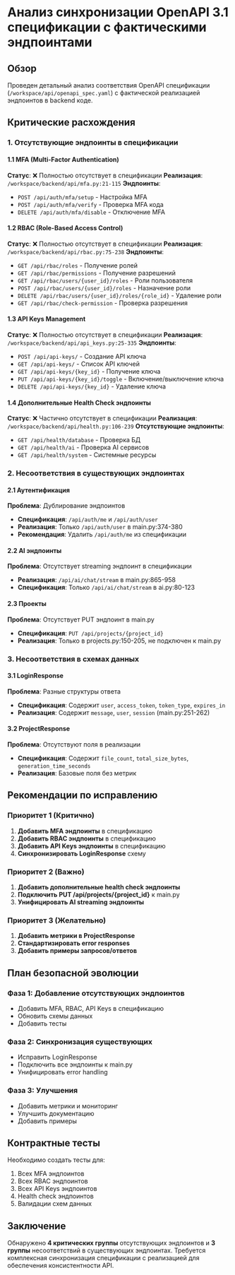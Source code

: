 # Анализ синхронизации OpenAPI 3.1 спецификации с фактическими эндпоинтами

## Обзор

Проведен детальный анализ соответствия OpenAPI спецификации (`/workspace/api/openapi_spec.yaml`) с фактической реализацией эндпоинтов в backend коде.

## Критические расхождения

### 1. Отсутствующие эндпоинты в спецификации

#### 1.1 MFA (Multi-Factor Authentication)
**Статус**: ❌ Полностью отсутствует в спецификации
**Реализация**: `/workspace/backend/api/mfa.py:21-115`
**Эндпоинты**:
- `POST /api/auth/mfa/setup` - Настройка MFA
- `POST /api/auth/mfa/verify` - Проверка MFA кода  
- `DELETE /api/auth/mfa/disable` - Отключение MFA

#### 1.2 RBAC (Role-Based Access Control)
**Статус**: ❌ Полностью отсутствует в спецификации
**Реализация**: `/workspace/backend/api/rbac.py:75-238`
**Эндпоинты**:
- `GET /api/rbac/roles` - Получение ролей
- `GET /api/rbac/permissions` - Получение разрешений
- `GET /api/rbac/users/{user_id}/roles` - Роли пользователя
- `POST /api/rbac/users/{user_id}/roles` - Назначение роли
- `DELETE /api/rbac/users/{user_id}/roles/{role_id}` - Удаление роли
- `GET /api/rbac/check-permission` - Проверка разрешения

#### 1.3 API Keys Management
**Статус**: ❌ Полностью отсутствует в спецификации
**Реализация**: `/workspace/backend/api/api_keys.py:25-335`
**Эндпоинты**:
- `POST /api/api-keys/` - Создание API ключа
- `GET /api/api-keys/` - Список API ключей
- `GET /api/api-keys/{key_id}` - Получение ключа
- `PUT /api/api-keys/{key_id}/toggle` - Включение/выключение ключа
- `DELETE /api/api-keys/{key_id}` - Удаление ключа

#### 1.4 Дополнительные Health Check эндпоинты
**Статус**: ❌ Частично отсутствует в спецификации
**Реализация**: `/workspace/backend/api/health.py:106-239`
**Отсутствующие эндпоинты**:
- `GET /api/health/database` - Проверка БД
- `GET /api/health/ai` - Проверка AI сервисов
- `GET /api/health/system` - Системные ресурсы

### 2. Несоответствия в существующих эндпоинтах

#### 2.1 Аутентификация
**Проблема**: Дублирование эндпоинтов
- **Спецификация**: `/api/auth/me` и `/api/auth/user`
- **Реализация**: Только `/api/auth/user` в main.py:374-380
- **Рекомендация**: Удалить `/api/auth/me` из спецификации

#### 2.2 AI эндпоинты
**Проблема**: Отсутствует streaming эндпоинт в спецификации
- **Реализация**: `/api/ai/chat/stream` в main.py:865-958
- **Спецификация**: Только `/api/ai/chat/stream` в ai.py:80-123

#### 2.3 Проекты
**Проблема**: Отсутствует PUT эндпоинт в main.py
- **Спецификация**: `PUT /api/projects/{project_id}`
- **Реализация**: Только в projects.py:150-205, не подключен к main.py

### 3. Несоответствия в схемах данных

#### 3.1 LoginResponse
**Проблема**: Разные структуры ответа
- **Спецификация**: Содержит `user`, `access_token`, `token_type`, `expires_in`
- **Реализация**: Содержит `message`, `user`, `session` (main.py:251-262)

#### 3.2 ProjectResponse
**Проблема**: Отсутствуют поля в реализации
- **Спецификация**: Содержит `file_count`, `total_size_bytes`, `generation_time_seconds`
- **Реализация**: Базовые поля без метрик

## Рекомендации по исправлению

### Приоритет 1 (Критично)
1. **Добавить MFA эндпоинты** в спецификацию
2. **Добавить RBAC эндпоинты** в спецификацию  
3. **Добавить API Keys эндпоинты** в спецификацию
4. **Синхронизировать LoginResponse** схему

### Приоритет 2 (Важно)
1. **Добавить дополнительные health check эндпоинты**
2. **Подключить PUT /api/projects/{project_id}** к main.py
3. **Унифицировать AI streaming эндпоинты**

### Приоритет 3 (Желательно)
1. **Добавить метрики в ProjectResponse**
2. **Стандартизировать error responses**
3. **Добавить примеры запросов/ответов**

## План безопасной эволюции

### Фаза 1: Добавление отсутствующих эндпоинтов
- Добавить MFA, RBAC, API Keys в спецификацию
- Обновить схемы данных
- Добавить тесты

### Фаза 2: Синхронизация существующих
- Исправить LoginResponse
- Подключить все эндпоинты к main.py
- Унифицировать error handling

### Фаза 3: Улучшения
- Добавить метрики и мониторинг
- Улучшить документацию
- Добавить примеры

## Контрактные тесты

Необходимо создать тесты для:
1. Всех MFA эндпоинтов
2. Всех RBAC эндпоинтов  
3. Всех API Keys эндпоинтов
4. Health check эндпоинтов
5. Валидации схем данных

## Заключение

Обнаружено **4 критических группы** отсутствующих эндпоинтов и **3 группы** несоответствий в существующих эндпоинтах. Требуется комплексная синхронизация спецификации с реализацией для обеспечения консистентности API.